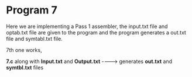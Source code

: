 # Program 7

Here we are implementing a Pass 1 assembler, the input.txt file and optab.txt file are given to the program and the program generates a out.txt file and symtabl.txt file.

7th one works, 


**7.c** along with **Input.txt** and **Output.txt** ----> generates **out.txt** and **symtbl.txt** files
